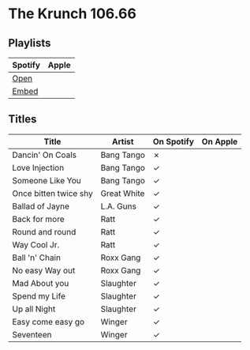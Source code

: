 # The Krunch 106.66

## Playlists

| Spotify | Apple |
| ------- | ----- |
| [Open](https://open.spotify.com/user/marauderxtreme/playlist/434485shZDJJ5Xly7nbZsz)
| [Embed](https://embed.spotify.com/?uri=spotify%3Auser%3Amarauderxtreme%3Aplaylist%3A434485shZDJJ5Xly7nbZsz)

## Titles

| Title                 | Artist      | On Spotify | On Apple |
| --------------------- | ----------- | ---------- | -------- |
| Dancin' On Coals      | Bang Tango  | ✗
| Love Injection        | Bang Tango  | ✓
| Someone Like You      | Bang Tango  | ✓
| Once bitten twice shy | Great White | ✓
| Ballad of Jayne       | L.A. Guns   | ✓
| Back for more         | Ratt        | ✓
| Round and round       | Ratt        | ✓
| Way Cool Jr.          | Ratt        | ✓
| Ball 'n' Chain        | Roxx Gang   | ✓
| No easy Way out       | Roxx Gang   | ✓
| Mad About you         | Slaughter   | ✓
| Spend my Life         | Slaughter   | ✓
| Up all Night          | Slaughter   | ✓
| Easy come easy go     | Winger      | ✓
| Seventeen             | Winger      | ✓
